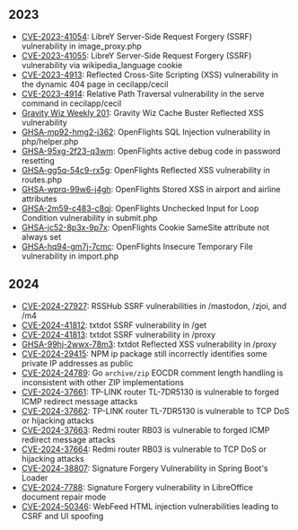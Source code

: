 ## 2023

-   [CVE-2023-41054](https://nvd.nist.gov/vuln/detail/CVE-2023-41054): LibreY Server-Side Request Forgery (SSRF) vulnerability in image_proxy.php
-   [CVE-2023-41055](https://nvd.nist.gov/vuln/detail/CVE-2023-41055): LibreY Server-Side Request Forgery (SSRF) vulnerability via wikipedia_language cookie
-   [CVE-2023-4913](https://nvd.nist.gov/vuln/detail/CVE-2023-4913): Reflected Cross-Site Scripting (XSS) vulnerability in the dynamic 404 page in cecilapp/cecil
-   [CVE-2023-4914](https://nvd.nist.gov/vuln/detail/CVE-2023-4914): Relative Path Traversal vulnerability in the serve command in cecilapp/cecil
-   [Gravity Wiz Weekly 201](https://gravitywiz.com/gravity-wiz-weekly-201/): Gravity Wiz Cache Buster Reflected XSS vulnerability
-   [GHSA-mp92-hmg2-j362](https://github.com/jpatokal/openflights/security/advisories/GHSA-mp92-hmg2-j362): OpenFlights SQL Injection vulnerability in php/helper.php
-   [GHSA-95xg-2f23-q3wm](https://github.com/jpatokal/openflights/security/advisories/GHSA-95xg-2f23-q3wm): OpenFlights active debug code in password resetting
-   [GHSA-gg5q-54c9-rx5g](https://github.com/jpatokal/openflights/security/advisories/GHSA-gg5q-54c9-rx5g): OpenFlights Reflected XSS vulnerability in routes.php
-   [GHSA-wprq-99w6-j4gh](https://github.com/jpatokal/openflights/security/advisories/GHSA-wprq-99w6-j4gh): OpenFlights Stored XSS in airport and airline attributes
-   [GHSA-2m59-c483-c8qj](https://github.com/jpatokal/openflights/security/advisories/GHSA-2m59-c483-c8qj): OpenFlights Unchecked Input for Loop Condition vulnerability in submit.php
-   [GHSA-jc52-8p3x-9p7x](https://github.com/jpatokal/openflights/security/advisories/GHSA-jc52-8p3x-9p7x): OpenFlights Cookie SameSite attribute not always set
-   [GHSA-hq94-gm7j-7cmc](https://github.com/jpatokal/openflights/security/advisories/GHSA-hq94-gm7j-7cmc): OpenFlights Insecure Temporary File vulnerability in import.php

## 2024

-   [CVE-2024-27927](https://nvd.nist.gov/vuln/detail/CVE-2024-27927): RSSHub SSRF vulnerabilities in /mastodon, /zjoi, and /m4
-   [CVE-2024-41812](https://nvd.nist.gov/vuln/detail/CVE-2024-41812): txtdot SSRF vulnerability in /get
-   [CVE-2024-41813](https://nvd.nist.gov/vuln/detail/CVE-2024-41813): txtdot SSRF vulnerability in /proxy
-   [GHSA-99hj-2wwx-78m3](https://github.com/TxtDot/txtdot/security/advisories/GHSA-99hj-2wwx-78m3): txtdot Reflected XSS vulnerability in /proxy
-   [CVE-2024-29415](https://nvd.nist.gov/vuln/detail/CVE-2024-29415): NPM ip package still incorrectly identifies some private IP addresses as public
-   [CVE-2024-24789](https://nvd.nist.gov/vuln/detail/CVE-2024-24789): Go `archive/zip` EOCDR comment length handling is inconsistent with other ZIP implementations
-   [CVE-2024-37661](https://nvd.nist.gov/vuln/detail/CVE-2024-37661): TP-LINK router TL-7DR5130 is vulnerable to forged ICMP redirect message attacks
-   [CVE-2024-37662](https://nvd.nist.gov/vuln/detail/CVE-2024-37662): TP-LINK router TL-7DR5130 is vulnerable to TCP DoS or hijacking attacks
-   [CVE-2024-37663](https://nvd.nist.gov/vuln/detail/CVE-2024-37663): Redmi router RB03 is vulnerable to forged ICMP redirect message attacks
-   [CVE-2024-37664](https://nvd.nist.gov/vuln/detail/CVE-2024-37664): Redmi router RB03 is vulnerable to TCP DoS or hijacking attacks
-   [CVE-2024-38807](https://nvd.nist.gov/vuln/detail/CVE-2024-38807): Signature Forgery Vulnerability in Spring Boot's Loader
-   [CVE-2024-7788](https://nvd.nist.gov/vuln/detail/CVE-2024-7788): Signature Forgery vulnerability in LibreOffice document repair mode
-   [CVE-2024-50346](https://nvd.nist.gov/vuln/detail/CVE-2024-50346): WebFeed HTML injection vulnerabilities leading to CSRF and UI spoofing

